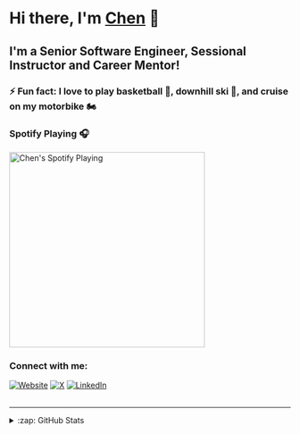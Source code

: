 # Hi there, I'm [Chen][website] 👋

## I'm a Senior Software Engineer, Sessional Instructor and Career Mentor!

### ⚡ Fun fact: I love to play basketball 🏀, downhill ski 🎿, and cruise on my motorbike 🏍 

### Spotify Playing 🎧
[<img src="https://spotify-now-playing-chenliang.vercel.app/api/spotify" alt="Chen's Spotify Playing" width="350" />][spotify]

### Connect with me:

[![Website](https://img.shields.io/badge/website-FFFFFF?style=for-the-badge&logo=About.me&logoColor=black)][website]
[![X](https://img.shields.io/badge/X-%23000000.svg?style=for-the-badge&logo=X&logoColor=white)][x]
[![LinkedIn](https://img.shields.io/badge/linkedin-%230077B5.svg?style=for-the-badge&logo=linkedin&logoColor=white)][linkedin]
<br />
<br />

---
<details>
  <summary>:zap: GitHub Stats</summary>

  <img align="left" alt="mrchenliang's GitHub Stats" src="https://github-readme-stats.vercel.app/api?username=mrchenliang&show_icons=true&hide_border=true" />

</details>

[website]: https://chenliang.ca
[x]: https://x.com/mr_chenliang
[linkedin]: https://linkedin.com/in/mrchenliang
[spotify]: https://open.spotify.com/user/12168690942
